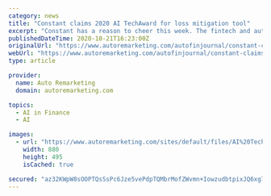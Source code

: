 ```yaml
---
category: news
title: "Constant claims 2020 AI TechAward for loss mitigation tool"
excerpt: "Constant has a reason to cheer this week. The fintech and automated loss mitigation provider received a 2020 AI TechAward, which celebrates technical innovation, adoption and reception in the artificial intelligence,"
publishedDateTime: 2020-10-21T16:23:00Z
originalUrl: "https://www.autoremarketing.com/autofinjournal/constant-claims-2020-ai-techaward-loss-mitigation-tool"
webUrl: "https://www.autoremarketing.com/autofinjournal/constant-claims-2020-ai-techaward-loss-mitigation-tool"
type: article

provider:
  name: Auto Remarketing
  domain: autoremarketing.com

topics:
  - AI in Finance
  - AI

images:
  - url: "https://www.autoremarketing.com/sites/default/files/AI%20Tech%20Awards%20for%20web.png"
    width: 880
    height: 495
    isCached: true

secured: "az32KWpW8sOOPTQsSsPc6Jze5vePdpTQMbrMofZWvmn+IowzudbtpixJQ6xg7o54h8Z4OVyA+rkH/jikgaeSRkM8QixfrZM0yAIhBG+SuOgNR8s4PlllDdn4IaCj7hGd2n/HgK8z6Pe47xTS7VcC1OcBVHyZaWoSy3GAmv7XwySFDw1RPMOkmp7k4t5kLe//cL/q//09GN8iaRRi62ILAggKG/jzTPzdIuXw9I4DKIV3qKh0Br4Y5QYU2vhANdaHRSy32V5wN98G9lTni74aNqi5bSsLcEEBYePm+WWnMJ6WVP+aqTDWyLRw9uH31Zz7VCwrb5dLMSWBCUWbtVcwobDkLCtKvbbOdux1bmbIbqs=;OsScwcPtuVpkTBlSnCVbuw=="
---
```


